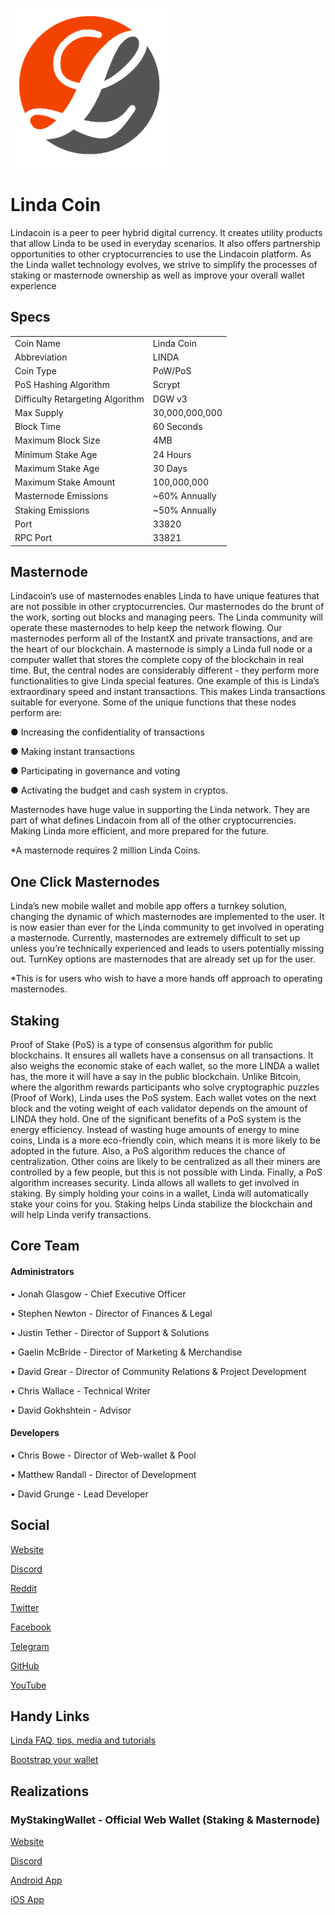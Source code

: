 ![Linda](logo.png)

# Linda Coin
Lindacoin is a peer to peer hybrid digital currency. It creates utility products that allow Linda to be used in everyday scenarios. It also offers partnership opportunities to other cryptocurrencies to use the Lindacoin platform. As the Linda wallet technology evolves, we strive to simplify the processes of staking or masternode ownership as well as improve your overall wallet experience

## Specs
<table>
<tr><td>Coin Name</td><td>Linda Coin</td></tr>
<tr><td>Abbreviation</td><td>LINDA</td></tr>
<tr><td>Coin Type</td><td>PoW/PoS</td></tr>
<tr><td>PoS Hashing Algorithm</td><td>Scrypt</td></tr>
<tr><td>Difficulty Retargeting Algorithm</td><td>DGW v3</td></tr>
<tr><td>Max Supply</td><td>30,000,000,000</td></tr>
<tr><td>Block Time</td><td>60 Seconds</td></tr>
<tr><td>Maximum Block Size</td><td>4MB</td></tr>
<tr><td>Minimum Stake Age</td><td>24 Hours</td></tr>
<tr><td>Maximum Stake Age</td><td>30 Days</td></tr>
<tr><td>Maximum Stake Amount</td><td>100,000,000</td></tr>
<tr><td>Masternode Emissions</td><td>~60% Annually</td></tr>
<tr><td>Staking Emissions</td><td>~50% Annually</td></tr>
<tr><td>Port</td><td>33820</td></tr>
<tr><td>RPC Port</td><td>33821</td></tr>
</table>

## Masternode
Lindacoin’s use of masternodes enables Linda to have unique features that are not possible in other cryptocurrencies. Our masternodes do the brunt of the work, sorting out blocks and managing peers. The Linda community will operate these masternodes to help keep the network flowing. Our masternodes perform all of the InstantX and private transactions, and are the heart of our blockchain. A masternode is simply a Linda full node or a computer wallet that stores the complete copy of the blockchain in real time. But, the central nodes are considerably different - they perform more functionalities to give Linda special features. One example of this is Linda’s extraordinary speed and instant transactions. This makes Linda transactions suitable for everyone. Some of the unique functions that these nodes perform are: 

● Increasing the confidentiality of transactions 

● Making instant transactions 

● Participating in governance and voting 

● Activating the budget and cash system in cryptos. 

Masternodes have huge value in supporting the Linda network. They are part of what defines Lindacoin from all of the other cryptocurrencies. Making Linda more efficient, and more prepared for the future.

*A masternode requires 2 million Linda Coins.

## One Click Masternodes
Linda’s new mobile wallet and mobile app offers a turnkey solution, changing the dynamic of which masternodes are implemented to the user.  It is now easier than ever for the Linda community to get involved in operating a masternode. Currently, masternodes are extremely difficult to set up unless you’re technically experienced and leads to users potentially missing out. TurnKey options are masternodes that are already set up for the user. 

*This is for users who wish to have a more hands off approach to operating masternodes.

## Staking
Proof of Stake (PoS) is a type of consensus algorithm for public blockchains. It ensures all wallets have a consensus on all transactions. It also weighs the economic stake of each wallet, so the more LINDA a wallet has, the more it will have a say in the public blockchain. Unlike Bitcoin, where the algorithm rewards participants who solve cryptographic puzzles (Proof of Work), Linda uses the PoS system. Each wallet votes on the next block and the voting weight of each validator depends on the amount of LINDA they hold. One of the significant benefits of a PoS system is the energy efficiency. Instead of wasting huge amounts of energy to mine coins, Linda is a more eco-friendly coin, which means it is more likely to be adopted in the future. Also, a PoS algorithm reduces the chance of centralization. Other coins are likely to be centralized as all their miners are controlled by a few people, but this is not possible with Linda. Finally, a PoS algorithm increases security. Linda allows all wallets to get involved in staking. By simply holding your coins in a wallet, Linda will automatically stake your coins for you. Staking helps Linda stabilize the blockchain and will help Linda verify transactions.


## Core Team
#### Administrators

•	Jonah Glasgow - Chief Executive Officer

•	Stephen Newton - Director of Finances & Legal

•	Justin Tether - Director of Support & Solutions

•	Gaelin McBride - Director of Marketing & Merchandise

•	David Grear - Director of Community Relations & Project Development

•	Chris Wallace - Technical Writer 

•	David Gokhshtein - Advisor



#### Developers

•	Chris Bowe - Director of Web-wallet & Pool

•	Matthew Randall - Director of Development

•	David Grunge - Lead Developer 



## Social
[Website](https://www.lindacoin.com)

[Discord](https://discord.gg/SHNjQBv)

[Reddit](https://www.reddit.com/r/Lindacoin)

[Twitter](https://twitter.com/lindaproject)

[Facebook](https://www.facebook.com/lindacoincurrency)

[Telegram](https://t.me/OfficaLindaproject)

[GitHub](https://github.com/Lindacoin/Linda)

[YouTube](https://www.youtube.com/channel/UCzfjb47BI9lx7Ih-K6VY-TA)


## Handy Links
[Linda FAQ, tips, media and tutorials](https://www.lindaprojectinfo.com)

[Bootstrap your wallet](https://bit.ly/lindabootstrap)

## Realizations

### MyStakingWallet - Official Web Wallet (Staking & Masternode)
[Website](https://www.mystakingwallet.com)

[Discord](https://discord.gg/j4MebEY)

[Android App](https://play.google.com/store/apps/details?id=com.mystakingwallet.app)

[iOS App](https://itunes.apple.com/us/app/linda-my-staking-wallet/id1404883927)

